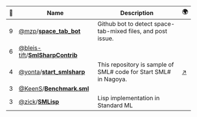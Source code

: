 |:star2: | Name | Description | 🌍|
|---|---|---|---|
|9|[@mzp](https://github.com/mzp)/[**space_tab_bot**](https://github.com/mzp/space_tab_bot)|Github bot to detect space-tab-mixed files, and post issue.||
|6|[@bleis-tift](https://github.com/bleis-tift)/[**SmlSharpContrib**](https://github.com/bleis-tift/SmlSharpContrib)|||
|4|[@yonta](https://github.com/yonta)/[**start_smlsharp**](https://github.com/yonta/start_smlsharp)|This repository is sample of SML# code for Start SML# in Nagoya.|[:arrow_upper_right:](http://bit.ly/vYZ6iC)|
|3|[@KeenS](https://github.com/KeenS)/[**Benchmark.sml**](https://github.com/KeenS/Benchmark.sml)|||
|3|[@zick](https://github.com/zick)/[**SMLisp**](https://github.com/zick/SMLisp)|Lisp implementation in Standard ML||

